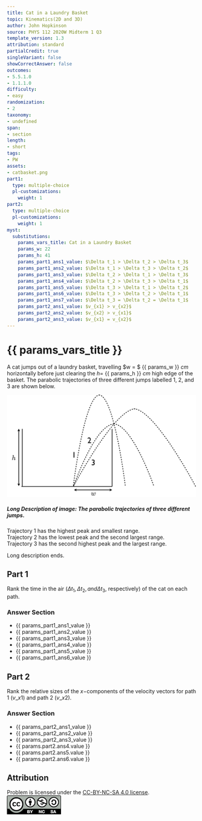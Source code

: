 ```yaml
---
title: Cat in a Laundry Basket
topic: Kinematics(2D and 3D)
author: John Hopkinson
source: PHYS 112 2020W Midterm 1 Q3
template_version: 1.3
attribution: standard
partialCredit: true
singleVariant: false
showCorrectAnswer: false
outcomes:
- 5.5.1.0
- 1.1.1.0
difficulty:
- easy
randomization:
- 2
taxonomy:
- undefined
span:
- section
length:
- short
tags:
- PW
assets:
- catbasket.png
part1:
  type: multiple-choice
  pl-customizations:
    weight: 1
part2:
  type: multiple-choice
  pl-customizations:
    weight: 1
myst:
  substitutions:
    params_vars_title: Cat in a Laundry Basket
    params_w: 22
    params_h: 41
    params_part1_ans1_value: $\Delta t_1 > \Delta t_2 > \Delta t_3$
    params_part1_ans2_value: $\Delta t_1 > \Delta t_3 > \Delta t_2$
    params_part1_ans3_value: $\Delta t_2 > \Delta t_1 > \Delta t_3$
    params_part1_ans4_value: $\Delta t_2 > \Delta t_3 > \Delta t_1$
    params_part1_ans5_value: $\Delta t_3 > \Delta t_1 > \Delta t_2$
    params_part1_ans6_value: $\Delta t_3 > \Delta t_2 > \Delta t_1$
    params_part1_ans7_value: $\Delta t_3 = \Delta t_2 = \Delta t_1$
    params_part2_ans1_value: $v_{x1} > v_{x2}$
    params_part2_ans2_value: $v_{x2} > v_{x1}$
    params_part2_ans3_value: $v_{x1} = v_{x2}$
---
```

# {{ params_vars_title }}
A cat jumps out of a laundry basket, travelling $w = $ {{ params_w }} $cm$ horizontally before just clearing the $h =$ {{ params_h }} $cm$ high edge of the basket.
The parabolic trajectories of three different jumps labelled 1, 2, and 3 are shown below.

<img longdesc="Cat in Laundry Basket.md#desc" alt="The parabolic trajectories of three different jumps." src="catbasket.png" width = "500px">

<div id="desc">
<h5>Long Description of image: The parabolic trajectories of three different jumps.</h5>
Trajectory 1 has the highest peak and smallest range. <br>
Trajectory 2 has the lowest peak and the second largest range. <br>
Trajectory 3 has the second highest peak and the largest range. <br>
<p>Long description ends.</p>
<div>

## Part 1

Rank the time in the air ($\Delta t_1, \Delta t_2, and \Delta t_3$, respectively) of the cat on each path.

### Answer Section

- {{ params_part1_ans1_value }}
- {{ params_part1_ans2_value }}
- {{ params_part1_ans3_value }}
- {{ params_part1_ans4_value }}
- {{ params_part1_ans5_value }}
- {{ params_part1_ans6_value }}

## Part 2

Rank the relative sizes of the $x-$components of the velocity vectors for path 1 ($v\_{x1}$) and path 2 ($v\_{x2}$).

### Answer Section

- {{ params_part2_ans1_value }}
- {{ params_part2_ans2_value }}
- {{ params_part2_ans3_value }}
- {{ params.part2.ans4.value }}
- {{ params.part2.ans5.value }}
- {{ params.part2.ans6.value }}

## Attribution

Problem is licensed under the [CC-BY-NC-SA 4.0 license](https://creativecommons.org/licenses/by-nc-sa/4.0/).<br> ![The Creative Commons 4.0 license requiring attribution-BY, non-commercial-NC, and share-alike-SA license.](https://raw.githubusercontent.com/firasm/bits/master/by-nc-sa.png)